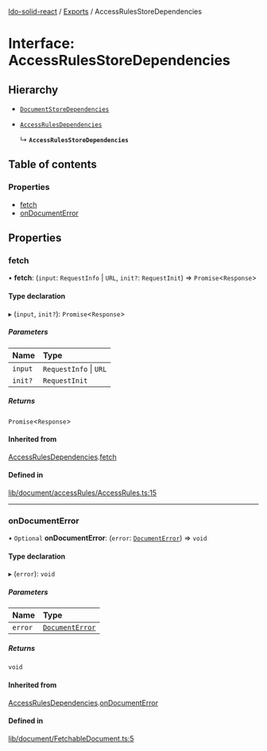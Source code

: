 [ldo-solid-react](../README.md) / [Exports](../modules.md) / AccessRulesStoreDependencies

# Interface: AccessRulesStoreDependencies

## Hierarchy

- [`DocumentStoreDependencies`](DocumentStoreDependencies.md)

- [`AccessRulesDependencies`](AccessRulesDependencies.md)

  ↳ **`AccessRulesStoreDependencies`**

## Table of contents

### Properties

- [fetch](AccessRulesStoreDependencies.md#fetch)
- [onDocumentError](AccessRulesStoreDependencies.md#ondocumenterror)

## Properties

### fetch

• **fetch**: (`input`: `RequestInfo` \| `URL`, `init?`: `RequestInit`) => `Promise`<`Response`\>

#### Type declaration

▸ (`input`, `init?`): `Promise`<`Response`\>

##### Parameters

| Name | Type |
| :------ | :------ |
| `input` | `RequestInfo` \| `URL` |
| `init?` | `RequestInit` |

##### Returns

`Promise`<`Response`\>

#### Inherited from

[AccessRulesDependencies](AccessRulesDependencies.md).[fetch](AccessRulesDependencies.md#fetch)

#### Defined in

[lib/document/accessRules/AccessRules.ts:15](https://github.com/o-development/ldo-solid-react/blob/29a7f21/lib/document/accessRules/AccessRules.ts#L15)

___

### onDocumentError

• `Optional` **onDocumentError**: (`error`: [`DocumentError`](../classes/DocumentError.md)) => `void`

#### Type declaration

▸ (`error`): `void`

##### Parameters

| Name | Type |
| :------ | :------ |
| `error` | [`DocumentError`](../classes/DocumentError.md) |

##### Returns

`void`

#### Inherited from

[AccessRulesDependencies](AccessRulesDependencies.md).[onDocumentError](AccessRulesDependencies.md#ondocumenterror)

#### Defined in

[lib/document/FetchableDocument.ts:5](https://github.com/o-development/ldo-solid-react/blob/29a7f21/lib/document/FetchableDocument.ts#L5)
